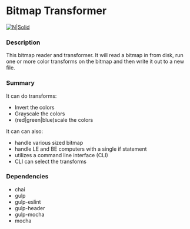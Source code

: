 # Bitmap Transformer

[![N|Solid](http://www.brackeen.com/vga/images/img00023.gif)](https://nodesource.com/products/nsolid)

### Description 
This bitmap reader and transformer. It will read a bitmap in from disk, run one or more color transforms on the bitmap and then write it out to a new file.

### Summary 
It can do transforms:
  - Invert the colors
  - Grayscale the colors 
  - (red|green|blue)scale the colors

It can can also:
  - handle various sized bitmap
  - handle LE and BE computers with a single if statement
  - utilizes a command line interface (CLI)
  - CLI can select the transforms
 

### Dependencies 

   - chai
   - gulp
   - gulp-eslint
   - gulp-header
   - gulp-mocha	
   - mocha
